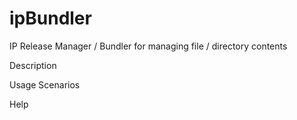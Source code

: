 # ipBundler

IP Release Manager / Bundler for managing file / directory contents

Description


Usage Scenarios


Help

